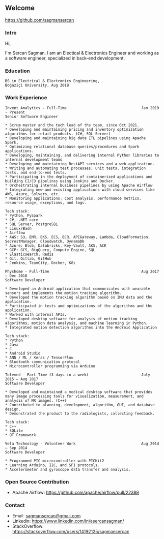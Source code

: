 ## Welcome
https://github.com/sagmansercan

### Intro


Hi, 

I'm Sercan Sagman. I am an Electical & Electronics Engineer and working as a software engineer, specialized in back-end development.

### Education

```
BS in Electrical & Electronics Engineering,
Boğaziçi University, Aug 2018
```

### Work Experience

```
Invent Analytics - Full-Time                                  Jan 2019 - Present
Senior Software Engineer

* Scrum master and the tech lead of the team, since Oct 2021.
* Developing and maintaining pricing and inventory optimization algorithms for retail products. (C#, SQL Server)
* Developing and maintaining big data ETL pipelines using Apache Spark.
* Optimizing relational database queries/procedures and Spark applications.
* Developing, maintaining, and delivering internal Python libraries to internal development teams
* Developing and maintaining RestAPI services and a web application.
* Writing and automating test processes; unit tests, integration tests, and end-to-end tests.
* Participating in the deployment of containerized applications and building CI/CD pipelines using Jenkins and Docker.
* Orchestrating internal business pipelines by using Apache Airflow
* Integrating new and existing applications with cloud services like AWS, Azure, Solvers, etc.
* Monitoring applications; cost analysis, performance metrics, resource usage, exceptions, and logs.

Tech stack:
* Python, PySpark
* C#, .NET core
* SQL Server, PostgreSQL
* Linux/Bash
* Airflow
* AWS: S3, EMR, EKS, ECS, ECR, APIGateway, Lambda, CloudFormation, SecrestManager, Cloudwatch, DynamoDb
* Azure: Blob, Databricks, Key-Vault, AKS, ACR
* GCP: GCS, BigQuery, Compute Engine, SQL
* Elasticsearch, Redis
* Git, Gitlab, GitHub
* Jenkins, TeamCity, Docker, K8s
```

```
Physhome - Full-Time                                          Aug 2017 – Dec 2018
Software Developer

* Developed an Android application that communicates with wearable sensors and implements the motion tracking algorithm.
* Developed the motion tracking algorithm based on IMU data and the application.
* Participated in tests and optimizations of the algorithms and the application.
* Worked with internal APIs.
* Developed desktop software for analysis of motion tracking algorithms, motion data analysis, and machine learning in Python.
* Integrated motion detection algorithms into the Android Application

Tech stack:
* Python
* Java
* C
* Android Studio
* ANN / ML / Keras / TensorFlow
* Bluetooth communication protocol
* Microcontroller programming via Arduino
```

```
Telemed - Part Time (3 days in a week)                        July 2015 – Aug 2017
Software Developer

* Developed and maintained a medical desktop software that provides many image processing tools for visualization, measurement, and analysis of MR images. (C++)
* Contributed to planning, development, algorithm, GUI, and database design.
* Demonstrated the product to the radiologists, collecting feedback.

Tech stack:
* C++
* SQLite
* QT Framework
```

```
Vela Technology - Volunteer Work                              Aug 2014 – Sep 2014
Software Developer

* Programmed PIC microcontroller with PICKit2
* Learning Arduino, I2C, and SPI protocols.
* Accelerometer and gyroscope data transfer and analysis.
```

### Open Source Contribution

* Apache Airflow: https://github.com/apache/airflow/pull/22389

### Contact

* Email: sagmansercan@gmail.com
* Linkedin: https://www.linkedin.com/in/asercansagman/
* StackOverflow: https://stackoverflow.com/users/14192125/sagmansercan
